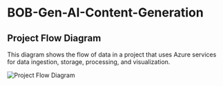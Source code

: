 # BOB-Gen-AI-Content-Generation

## Project Flow Diagram

This diagram shows the flow of data in a project that uses Azure services for data ingestion, storage, processing, and visualization.

![Project Flow Diagram](https://github.com/nandan645/BOB-Gen-AI-Content-Generation/assets/72310402/1f0a8efe-0949-4af9-b615-a386e337e4e3)
